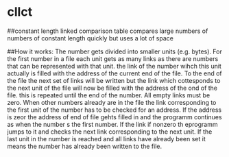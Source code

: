 # cllct
##constant length linked comparison table
compares large numbers of numbers of constant length quickly but uses a lot of space

##How it works:
The number gets divided into smaller units (e.g. bytes). For the first number in a file each unit gets as many links as there are numbers that can be represented with that unit. the link of the number wihch this unit actually is filled with the address of the current end of the file. To the end of the file the next set of links will be written but the link which cottesponds to the next unit of the file will now be filled with the address of the ond of the file. this is repeated until the end of the number. All empty links must be zero.
When other numbers already are in the file the link corresponding to the first unit of the number has to be checked for an address. If the address is zeor the address of end of file gehts filled in and the programm continues as when the number s the first number. If the link if nonzero th eprogramm jumps to it and checks the next link corresponding to the next unit. If the last unit in the number is reached and all links have already been set it means the number has already been written to the file.
